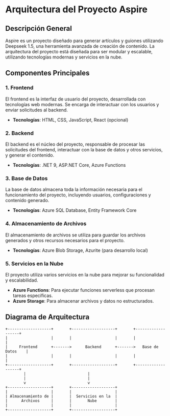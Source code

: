 # Arquitectura del Proyecto Aspire

## Descripción General

Aspire es un proyecto diseñado para generar artículos y guiones utilizando Deepseek 1.5, una herramienta avanzada de creación de contenido. La arquitectura del proyecto está diseñada para ser modular y escalable, utilizando tecnologías modernas y servicios en la nube.

## Componentes Principales

### 1. **Frontend**
El frontend es la interfaz de usuario del proyecto, desarrollada con tecnologías web modernas. Se encarga de interactuar con los usuarios y enviar solicitudes al backend.

- **Tecnologías**: HTML, CSS, JavaScript, React (opcional)

### 2. **Backend**
El backend es el núcleo del proyecto, responsable de procesar las solicitudes del frontend, interactuar con la base de datos y otros servicios, y generar el contenido.

- **Tecnologías**: .NET 9, ASP.NET Core, Azure Functions

### 3. **Base de Datos**
La base de datos almacena toda la información necesaria para el funcionamiento del proyecto, incluyendo usuarios, configuraciones y contenido generado.

- **Tecnologías**: Azure SQL Database, Entity Framework Core

### 4. **Almacenamiento de Archivos**
El almacenamiento de archivos se utiliza para guardar los archivos generados y otros recursos necesarios para el proyecto.

- **Tecnologías**: Azure Blob Storage, Azurite (para desarrollo local)

### 5. **Servicios en la Nube**
El proyecto utiliza varios servicios en la nube para mejorar su funcionalidad y escalabilidad.

- **Azure Functions**: Para ejecutar funciones serverless que procesan tareas específicas.
- **Azure Storage**: Para almacenar archivos y datos no estructurados.

## Diagrama de Arquitectura

```plaintext
+-------------------+       +-------------------+       +-------------------+
|                   |       |                   |       |                   |
|     Frontend      +------->      Backend      +------->   Base de Datos    |
|                   |       |                   |       |                   |
+-------------------+       +-------------------+       +-------------------+
        |                           |
        |                           |
        v                           v
+-------------------+       +-------------------+
|                   |       |                   |
| Almacenamiento de |       |  Servicios en la  |
|      Archivos     |       |       Nube        |
|                   |       |                   |
+-------------------+       +-------------------+